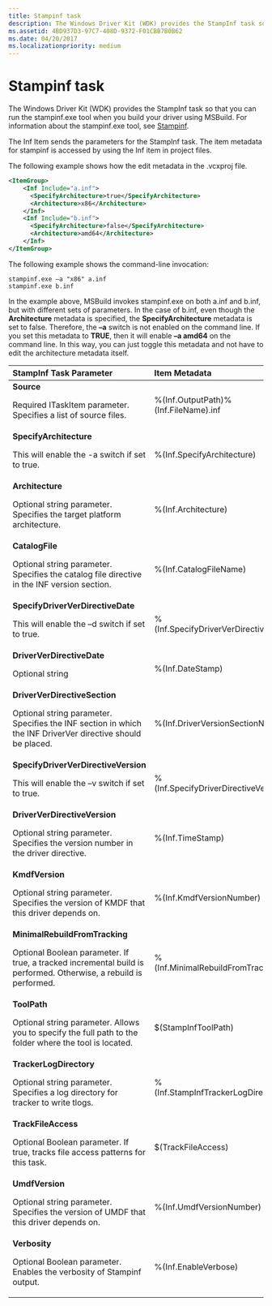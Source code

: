 ```yaml
---
title: Stampinf task
description: The Windows Driver Kit (WDK) provides the StampInf task so that you can run the stampinf.exe tool when you build your driver using MSBuild. For information about the stampinf.exe tool, see Stampinf.
ms.assetid: 4BD937D3-97C7-408D-9372-F01CBB7B0B62
ms.date: 04/20/2017
ms.localizationpriority: medium
---
```


# Stampinf task


The Windows Driver Kit (WDK) provides the StampInf task so that you can run the stampinf.exe tool when you build your driver using MSBuild. For information about the stampinf.exe tool, see [Stampinf](stampinf.md).

The Inf Item sends the parameters for the StampInf task. The item metadata for stampinf is accessed by using the Inf item in project files.

The following example shows how the edit metadata in the .vcxproj file.

```XML
<ItemGroup>
    <Inf Include="a.inf">
      <SpecifyArchitecture>true</SpecifyArchitecture>
      <Architecture>x86</Architecture>
    </Inf>
    <Inf Include="b.inf">
      <SpecifyArchitecture>false</SpecifyArchitecture>
      <Architecture>amd64</Architecture>
    </Inf>
</ItemGroup>
```

The following example shows the command-line invocation:

```
stampinf.exe –a "x86" a.inf
stampinf.exe b.inf
```

In the example above, MSBuild invokes stampinf.exe on both a.inf and b.inf, but with different sets of parameters. In the case of b.inf, even though the **Architecture** metadata is specified, the **SpecifyArchitecture** metadata is set to false. Therefore, the **–a** switch is not enabled on the command line. If you set this metadata to **TRUE**, then it will enable **–a amd64** on the command line. In this way, you can just toggle this metadata and not have to edit the architecture metadata itself.

<table>
<colgroup>
<col width="33%" />
<col width="33%" />
<col width="33%" />
</colgroup>
<thead>
<tr class="header">
<th align="left">StampInf Task Parameter</th>
<th align="left">Item Metadata</th>
<th align="left">Tool Switch</th>
</tr>
</thead>
<tbody>
<tr class="odd">
<td align="left"><strong>Source</strong>
<p>Required ITaskItem parameter. Specifies a list of source files.</p></td>
<td align="left">%(Inf.OutputPath)%(Inf.FileName).inf</td>
<td align="left"><strong>-f</strong><em>[source]</em></td>
</tr>
<tr class="even">
<td align="left"><strong>SpecifyArchitecture</strong>
<p>This will enable the -a switch if set to true.</p></td>
<td align="left">%(Inf.SpecifyArchitecture)</td>
<td align="left"></td>
</tr>
<tr class="odd">
<td align="left"><strong>Architecture</strong>
<p>Optional string parameter. Specifies the target platform architecture.</p></td>
<td align="left">%(Inf.Architecture)</td>
<td align="left"><strong>-a</strong><em>[architecture]</em></td>
</tr>
<tr class="even">
<td align="left"><strong>CatalogFile</strong>
<p>Optional string parameter. Specifies the catalog file directive in the INF version section.</p></td>
<td align="left">%(Inf.CatalogFileName)</td>
<td align="left"><strong>-c</strong><em>&lt;catalogFile&gt;</em></td>
</tr>
<tr class="odd">
<td align="left"><strong>SpecifyDriverVerDirectiveDate</strong>
<p>This will enable the –d switch if set to true.</p></td>
<td align="left">%(Inf.SpecifyDriverVerDirectiveDate)</td>
<td align="left"></td>
</tr>
<tr class="even">
<td align="left"><strong>DriverVerDirectiveDate</strong>
<p>Optional string</p></td>
<td align="left">%(Inf.DateStamp)</td>
<td align="left"><strong>-d</strong><em>[date|<em>]</em></td>
</tr>
<tr class="odd">
<td align="left"><strong>DriverVerDirectiveSection</strong>
<p>Optional string parameter. Specifies the INF section in which the INF DriverVer directive should be placed.</p></td>
<td align="left">%(Inf.DriverVersionSectionName)</td>
<td align="left"><strong>-s</strong></td>
</tr>
<tr class="even">
<td align="left"><strong>SpecifyDriverVerDirectiveVersion</strong>
<p>This will enable the –v switch if set to true.</p></td>
<td align="left">%(Inf.SpecifyDriverDirectiveVersion)</td>
<td align="left"></td>
</tr>
<tr class="odd">
<td align="left"><strong>DriverVerDirectiveVersion</strong>
<p>Optional string parameter. Specifies the version number in the driver directive.</p></td>
<td align="left">%(Inf.TimeStamp)</td>
<td align="left"><strong>-v</strong><em>[time|</em>]</em></td>
</tr>
<tr class="even">
<td align="left"><strong>KmdfVersion</strong>
<p>Optional string parameter. Specifies the version of KMDF that this driver depends on.</p></td>
<td align="left">%(Inf.KmdfVersionNumber)</td>
<td align="left"><strong>-k</strong><em>&lt;version&gt;</em></td>
</tr>
<tr class="odd">
<td align="left"><strong>MinimalRebuildFromTracking</strong>
<p>Optional Boolean parameter. If true, a tracked incremental build is performed. Otherwise, a rebuild is performed.</p></td>
<td align="left">%(Inf.MinimalRebuildFromTracking)</td>
<td align="left"></td>
</tr>
<tr class="even">
<td align="left"><strong>ToolPath</strong>
<p>Optional string parameter. Allows you to specify the full path to the folder where the tool is located.</p></td>
<td align="left">$(StampInfToolPath)</td>
<td align="left"></td>
</tr>
<tr class="odd">
<td align="left"><strong>TrackerLogDirectory</strong>
<p>Optional string parameter. Specifies a log directory for tracker to write tlogs.</p></td>
<td align="left">%(Inf.StampInfTrackerLogDirectory)</td>
<td align="left"></td>
</tr>
<tr class="even">
<td align="left"><strong>TrackFileAccess</strong>
<p>Optional Boolean parameter. If true, tracks file access patterns for this task.</p></td>
<td align="left">$(TrackFileAccess)</td>
<td align="left"></td>
</tr>
<tr class="odd">
<td align="left"><strong>UmdfVersion</strong>
<p>Optional string parameter. Specifies the version of UMDF that this driver depends on.</p></td>
<td align="left">%(Inf.UmdfVersionNumber)</td>
<td align="left"><strong>-u</strong><em>&lt;version&gt;</em></td>
</tr>
<tr class="even">
<td align="left"><strong>Verbosity</strong>
<p>Optional Boolean parameter. Enables the verbosity of Stampinf output.</p></td>
<td align="left">%(Inf.EnableVerbose)</td>
<td align="left"><strong>-n</strong></td>
</tr>
</tbody>
</table>

 

 

 






